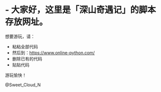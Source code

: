 # - 大家好，这里是「深山奇遇记」的脚本存放网址。

想要游玩，请：

- 粘粘全部代码
- 然后到：https://www.online-python.com/
- 删除已有的代码
- 贴贴代码

游玩愉快！

@Sweet_Cloud_N
